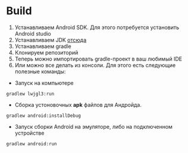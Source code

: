 # Build

1. Устанавливаем Android SDK. Для этого потребуется установить Android studio   
2. Устанавливаем JDK [отсюда](https://adoptium.net/)   
3. Устанавливаем gradle   
4. Клонируем репозиторий
5. Теперь можно импортировать gradle-проект в ваш любимый IDE
6. Или можно все делать из консоли. Для этого есть следующие полезные команды:

* Запуск на компьютере

```
gradlew lwjgl3:run
```

* Сборка устоновочных **apk** файлов для Андройда.

```
gradlew android:installDebug
```

* Запуск сборки Android на эмуляторе, либо на подключенном устройстве

```
gradlew android:run
```

